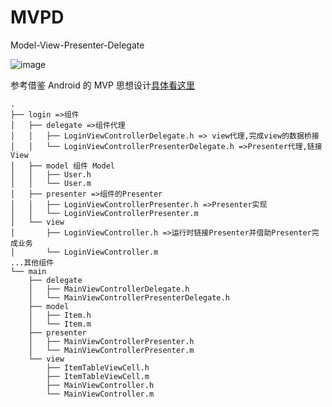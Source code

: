 # MVPD

Model-View-Presenter-Delegate

![image](https://raw.githubusercontent.com/E7du/mvpd/master/mvpd.jpg)

参考借鉴 Android 的 MVP 思想设计[具体看这里](https://github.com/konmik/konmik.github.io/wiki/Introduction-to-Model-View-Presenter-on-Android)


```
.
├── login =>组件
│   ├── delegate =>组件代理
│   │   ├── LoginViewControllerDelegate.h => view代理,完成view的数据桥接
│   │   └── LoginViewControllerPresenterDelegate.h =>Presenter代理,链接View
│   ├── model 组件 Model
│   │   ├── User.h
│   │   └── User.m
│   ├── presenter =>组件的Presenter
│   │   ├── LoginViewControllerPresenter.h =>Presenter实现
│   │   └── LoginViewControllerPresenter.m
│   └── view
│       ├── LoginViewController.h =>运行时链接Presenter并借助Presenter完成业务
│       └── LoginViewController.m
...其他组件
└── main
    ├── delegate
    │   ├── MainViewControllerDelegate.h
    │   └── MainViewControllerPresenterDelegate.h
    ├── model
    │   ├── Item.h
    │   └── Item.m
    ├── presenter
    │   ├── MainViewControllerPresenter.h
    │   └── MainViewControllerPresenter.m
    └── view
        ├── ItemTableViewCell.h
        ├── ItemTableViewCell.m
        ├── MainViewController.h
        └── MainViewController.m       
```
